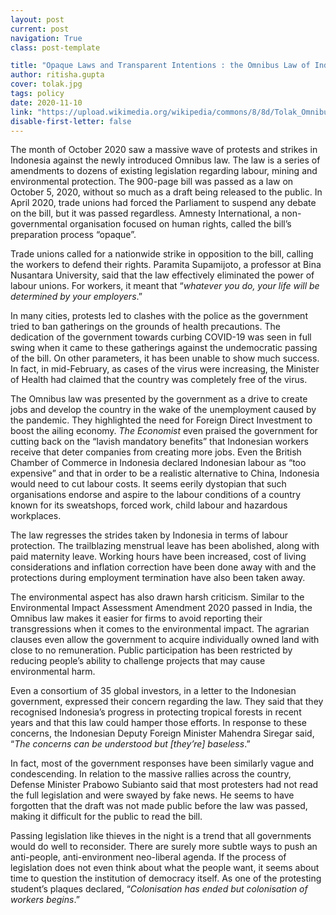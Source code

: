 ```yaml
---
layout: post
current: post
navigation: True
class: post-template

title: "Opaque Laws and Transparent Intentions : the Omnibus Law of Indonesia"
author: ritisha.gupta
cover: tolak.jpg
tags: policy
date: 2020-11-10
link: "https://upload.wikimedia.org/wikipedia/commons/8/8d/Tolak_Omnibus_Law.jpg"
disable-first-letter: false
---
```

<p>The month of October 2020 saw a massive wave of protests and strikes in Indonesia against the newly introduced Omnibus law. The law is a series of amendments to dozens of existing legislation regarding labour, mining and environmental protection. The 900-page bill was passed as a law on October 5, 2020, without so much as a draft being released to the public. In April 2020, trade unions had forced the Parliament to suspend any debate on the bill, but it was passed regardless. Amnesty International, a non-governmental organisation focused on human rights, called the bill’s preparation process “opaque”.</p><p>Trade unions called for a nationwide strike in opposition to the bill, calling the workers to defend their rights. Paramita Supamijoto, a professor at Bina Nusantara University, said that the law effectively eliminated the power of labour unions. For workers, it meant that “<em >whatever you do, your life will be determined by your employers</em>.”</p><p>In many cities, protests led to clashes with the police as the government tried to ban gatherings on the grounds of health precautions. The dedication of the government towards curbing COVID-19 was seen in full swing when it came to these gatherings against the undemocratic passing of the bill. On other parameters, it has been unable to show much success. In fact, in mid-February, as cases of the virus were increasing, the Minister of Health had claimed that the country was completely free of the virus.</p><p>The Omnibus law was presented by the government as a drive to create jobs and develop the country in the wake of the unemployment caused by the pandemic. They highlighted the need for Foreign Direct Investment to boost the ailing economy. <em >The Economist </em>even praised the government for cutting back on the “lavish mandatory benefits” that Indonesian workers receive that deter companies from creating more jobs. Even the British Chamber of Commerce in Indonesia declared Indonesian labour as “too expensive” and that in order to be a realistic alternative to China, Indonesia would need to cut labour costs. It seems eerily dystopian that such organisations endorse and aspire to the labour conditions of a country known for its sweatshops, forced work, child labour and hazardous workplaces.</p><p>The law regresses the strides taken by Indonesia in terms of labour protection. The trailblazing menstrual leave has been abolished, along with paid maternity leave. Working hours have been increased, cost of living considerations and inflation correction have been done away with and the protections during employment termination have also been taken away.</p><p>The environmental aspect has also drawn harsh criticism. Similar to the Environmental Impact Assessment Amendment 2020 passed in India, the Omnibus law makes it easier for firms to avoid reporting their transgressions when it comes to the environmental impact. The agrarian clauses even allow the government to acquire individually owned land with close to no remuneration. Public participation has been restricted by reducing people’s ability to challenge projects that may cause environmental harm.</p><p>Even a consortium of 35 global investors, in a letter to the Indonesian government, expressed their concern regarding the law. They said that they recognised Indonesia’s progress in protecting tropical forests in recent years and that this law could hamper those efforts. In response to these concerns, the Indonesian Deputy Foreign Minister Mahendra Siregar said, “<em >The concerns can be understood but [they’re] baseless</em>.”</p><p>In fact, most of the government responses have been similarly vague and condescending. In relation to the massive rallies across the country, Defense Minister Prabowo Subianto said that most protesters had not read the full legislation and were swayed by fake news. He seems to have forgotten that the draft was not made public before the law was passed, making it difficult for the public to read the bill.</p><p>Passing legislation like thieves in the night is a trend that all governments would do well to reconsider. There are surely more subtle ways to push an anti-people, anti-environment neo-liberal agenda. If the process of legislation does not even think about what the people want, it seems about time to question the institution of democracy itself. As one of the protesting student’s plaques declared, “<em >Colonisation has ended but colonisation of workers begins</em>.”</p>